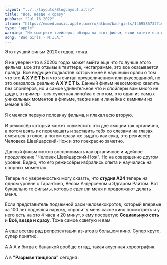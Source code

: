 ```yaml
---
layout: "../../layouts/BlogLayout.astro"
title: "Всё, везде и сразу"
pubDate: "Jul 16 2022"
iframe: "https://embed.music.apple.com/ru/album/bad-girls/1469585732?i=1469586252&l=en"
type: "apple"
warning: "Не смотрите трейлеры, обзоры на этот фильм, если хотите его посмотреть, смотрите не зная о нём ничего, кроме того что он ахуенный!"
song: "Bad Girls - M.I.A."
---
```

Это лучший фильм 2020х годов, точка.
\
\
Я не уверен что в 2020х годах может выйти еще что то лучше этого фильма. Все эти отзывы в твиттере, инстаграмме, это всё оказывается правда. Все ведущие подкастов которые мне в наушники орали о том что это **А Х У Е Т Ь** и что я считал преувеличением или вкусовщиной, но это оказалось реально **А Х У Е Т Ь**. Данный фильм невозможно хвалить без спойлеров, но и самое удивительное что и спойлеры вам много не дадут, в пример - вся сужетная линейка с енотом, это один из самых уникальных моментов в фильме, так же как и линейка с камнями из мемов в ВК.
\
\
Я смеялся первую половину фильма, и плакал всю вторую.
\
\
И режиссёр который может совместить эти две эмоции так органично, а потом взять их перемешать и заставить тебя со слезами на глазах смеяться в голос, а потом сразу же рыдать как сука, это режиссёр Человека Швейцарский-Нож и это прекрасно заметно.
\
\
Данный фильм можно воспринимать как органичное и идейное продолжение "Человек Швейцарский-Нож". Но на совершенно другом уровне. Видно, что его режиссёры набрались опыта и научились на спорных моментах.
\
\
Теперь я с уверенностью могу сказать, что **студия A24** теперь на одном уровне с Тарантино, Весом Андерсеном и Эдгаром Райтом. Вот буквально те фильмы, которые сделали меня и продолжают делать меня.
\
\
Если представитель подземной расы человекокротов, который впервые за 100 лет поднялся наружу, спросит у меня какое кино посмотреть и у него есть на это 4 часа и 20 минут, я ему посоветую **Социальную сеть** и **Всё, везде и сразу**. Тоже самое советую и вам.
\
\
А еще всегда рад репрезентации азиатов в большом кино. Супер круто, супер приятно.
\
\
А А А и битва с бананкой вообще отпад, такая ахуенная хореография.
\
\
А в **"Разрыве танцпола"** сегодня :